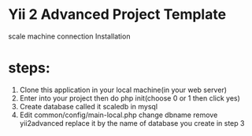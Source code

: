 Yii 2 Advanced Project Template
===============================
scale machine connection
Installation

steps:
======
1. Clone this application in your local machine(in your web server)
2. Enter into your project then do php init(choose 0 or 1 then click yes)
3. Create database called it scaledb in mysql
4. Edit common/config/main-local.php change dbname remove yii2advanced replace it by the name of database you create in step 3

